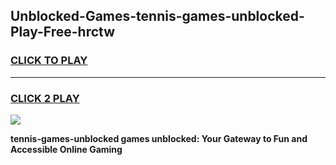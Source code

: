 
## Unblocked-Games-tennis-games-unblocked-Play-Free-hrctw
<h3>
<a href="https://premium76.site?title=tennis-games-unblocked&ref=20A">CLICK TO PLAY</a></h3>
<hr>

<h3>
<a href="https://premium76.site?title=tennis-games-unblocked&ref=20A">CLICK 2 PLAY</a>
  
</h3>

<a href="https://premium76.site?title=tennis-games-unblocked&ref=20A"><img src="https://clearcache.store/games.png"></a>


**tennis-games-unblocked games unblocked: Your Gateway to Fun and Accessible Online Gaming**
